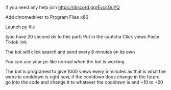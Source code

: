 If you need any help join https://discord.gg/EvccGuYQ

Add chromedriver to Program Files x86

Launch py file

(you have 20 second do to this part)
   Put in the captcha
   Click views
   Paste Tiktok link
   
The bot will click search and send every 6 minutes on its own

You can use your pc like normal when the bot is working   

The bot is programed to give 1000 views every 6 minutes as that is what the website cooldown is right now, if the cooldown does change in the future go into the code and change it to whatever the cooldown is and +10 to +20
